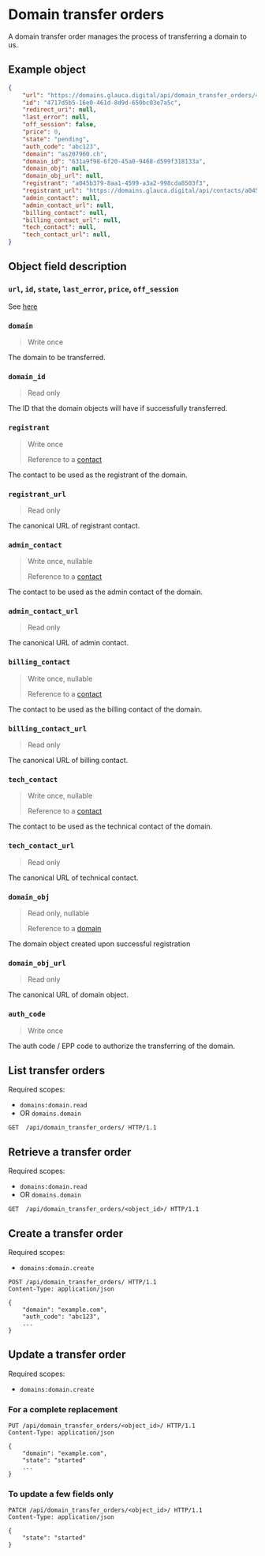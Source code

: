# Domain transfer orders

A domain transfer order manages the process of transferring a domain to us.
    
## Example object

```json
{
    "url": "https://domains.glauca.digital/api/domain_transfer_orders/4717d5b5-16e0-461d-8d9d-650bc03e7a5c/",
    "id": "4717d5b5-16e0-461d-8d9d-650bc03e7a5c",
    "redirect_uri": null,
    "last_error": null,
    "off_session": false,
    "price": 0,
    "state": "pending", 
    "auth_code": "abc123",
    "domain": "as207960.ch",
    "domain_id": "631a9f98-6f20-45a0-9468-d599f318133a",
    "domain_obj": null,
    "domain_obj_url": null,
    "registrant": "a045b379-8aa1-4599-a3a2-998cda8503f3",
    "registrant_url": "https://domains.glauca.digital/api/contacts/a045b379-8aa1-4599-a3a2-998cda8503f3/",
    "admin_contact": null,
    "admin_contact_url": null,
    "billing_contact": null,
    "billing_contact_url": null,
    "tech_contact": null,
    "tech_contact_url": null,
}
```
    
## Object field description

### `url`, `id`, `state`, `last_error`, `price`, `off_session`

See [here](/domains/api/objects/order/)

### `domain`
> Write once

The domain to be transferred.

### `domain_id`
> Read only

The ID that the domain objects will have if successfully transferred.

### `registrant`
> Write once
>
> Reference to a [contact](/domains/api/objects/contact/)

The contact to be used as the registrant of the domain.

### `registrant_url`
> Read only

The canonical URL of registrant contact.

### `admin_contact`
> Write once, nullable
>
> Reference to a [contact](/domains/api/objects/contact/)

The contact to be used as the admin contact of the domain.

### `admin_contact_url`
> Read only

The canonical URL of admin contact.

### `billing_contact`
> Write once, nullable
>
> Reference to a [contact](/domains/api/objects/contact/)

The contact to be used as the billing contact of the domain.

### `billing_contact_url`
> Read only

The canonical URL of billing contact.

### `tech_contact`
> Write once, nullable
>
> Reference to a [contact](/domains/api/objects/contact/)

The contact to be used as the technical contact of the domain.

### `tech_contact_url`
> Read only

The canonical URL of technical contact.

### `domain_obj`
> Read only, nullable
>
> Reference to a [domain](/domains/api/objects/domain/)

The domain object created upon successful registration

### `domain_obj_url`
> Read only

The canonical URL of domain object.

### `auth_code`
> Write once

The auth code / EPP code to authorize the transferring of the domain.

## List transfer orders

Required scopes:

- `domains:domain.read`
- OR `domains.domain` 

```http
GET  /api/domain_transfer_orders/ HTTP/1.1
```
  
## Retrieve a transfer order

Required scopes:

- `domains:domain.read`
- OR `domains.domain` 

```http
GET  /api/domain_transfer_orders/<object_id>/ HTTP/1.1
```
  
## Create a transfer order

Required scopes:

- `domains:domain.create` 

```http
POST /api/domain_transfer_orders/ HTTP/1.1
Content-Type: application/json

{
    "domain": "example.com",
    "auth_code": "abc123",
    ...
}
```
  
## Update a transfer order

Required scopes:

- `domains:domain.create` 

### For a complete replacement

```http
PUT /api/domain_transfer_orders/<object_id>/ HTTP/1.1
Content-Type: application/json

{
    "domain": "example.com",
    "state": "started"
    ...
}
```

### To update a few fields only

```http
PATCH /api/domain_transfer_orders/<object_id>/ HTTP/1.1
Content-Type: application/json

{
    "state": "started"
}
```